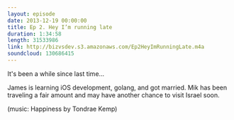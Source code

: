 ```yaml
---
layout: episode
date: 2013-12-19 00:00:00
title: Ep 2. Hey I’m running late
duration: 1:34:58
length: 31533986
link: http://bizvsdev.s3.amazonaws.com/Ep2HeyImRunningLate.m4a
soundcloud: 130686415
---
```


It's been a while since last time…

James is learning iOS development, golang, and got married. Mik has been traveling a fair amount and may have another chance to visit Israel soon.

(music: Happiness by Tondrae Kemp)